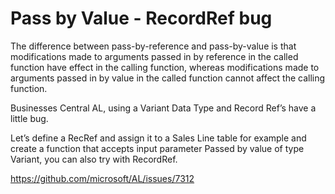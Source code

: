 # Pass by Value - RecordRef bug
 The difference between pass-by-reference and pass-by-value is that modifications made to arguments passed in by reference in the called function have effect in the calling function, whereas modifications made to arguments passed in by value in the called function cannot affect the calling function.


Businesses Central AL, using a Variant Data Type and Record Ref’s have a little bug.

Let’s define a RecRef and assign it to a Sales Line table for example and create a function that accepts input parameter Passed by value of type Variant, you can also try with RecordRef.

https://github.com/microsoft/AL/issues/7312

